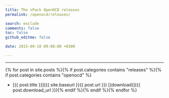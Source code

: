 ```yaml
---
title: The xPack OpenOCD releases
permalink: /openocd/releases/

search: exclude
comments: false
toc: false
github_editme: false

date: 2015-09-10 09:08:00 +0300

---
```


---
{% for post in site.posts %}{% if post.categories contains "releases" %}{% if post.categories contains "openocd" %}
* [{{ post.title }}]({{ site.baseurl }}{{ post.url }}) [(download)]({{ post.download_url }}){% endif %}{% endif %}{% endfor %}
